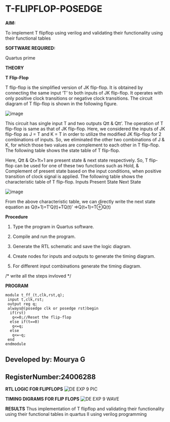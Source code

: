 # T-FLIPFLOP-POSEDGE

**AIM:**

To implement  T flipflop using verilog and validating their functionality using their functional tables

**SOFTWARE REQUIRED:**

Quartus prime

**THEORY**

**T Flip-Flop**

T flip-flop is the simplified version of JK flip-flop. It is obtained by connecting the same input ‘T’ to both inputs of JK flip-flop. It operates with only positive clock transitions or negative clock transitions. The circuit diagram of T flip-flop is shown in the following figure.

![image](https://github.com/naavaneetha/T-FLIPFLOP-POSEDGE/assets/154305477/458a68fe-2d08-4a9d-ac4f-7ae0480ce0bd)

 
This circuit has single input T and two outputs Qtt & Qtt’. The operation of T flip-flop is same as that of JK flip-flop. Here, we considered the inputs of JK flip-flop as J = T and K = T in order to utilize the modified JK flip-flop for 2 combinations of inputs. So, we eliminated the other two combinations of J & K, for which those two values are complement to each other in T flip-flop. The following table shows the state table of T flip-flop.

Here, Qtt & Qt+1t+1 are present state & next state respectively. So, T flip-flop can be used for one of these two functions such as Hold, & Complement of present state based on the input conditions, when positive transition of clock signal is applied. The following table shows the characteristic table of T flip-flop. Inputs Present State Next State

![image](https://github.com/naavaneetha/T-FLIPFLOP-POSEDGE/assets/154305477/cdd7fb32-539f-4b66-bb8d-f305a153c886)

 
From the above characteristic table, we can directly write the next state equation as Q(t+1)=T′Q(t)+TQ(t)′ ⇒Q(t+1)=T⊕Q(t)

**Procedure**
1.	Type the program in Quartus software.

2.	Compile and run the program.

3.	Generate the RTL schematic and save the logic diagram.

4.	Create nodes for inputs and outputs to generate the timing diagram.

5.	For different input combinations generate the timing diagram.

/* write all the steps invloved */

**PROGRAM**
~~~
module t_ff_(t,clk,rst,q);
 input t,clk,rst;
 output reg q;
 always@(posedge clk or posedge rst)begin
  if(rst)
   q<=0;//Reset the flip-flop
  else if(t==0)
   q<=q;
  else
   q<=~q;
 end
endmodule
~~~


## Developed by: Mourya G
## RegisterNumber:24006288


**RTL LOGIC FOR FLIPFLOPS**
![DE EXP 9 PIC](https://github.com/user-attachments/assets/7cc6c471-91a3-43ef-b6cb-e991a647ee7d)


**TIMING DIGRAMS FOR FLIP FLOPS**
![DE EXP 9 WAVE](https://github.com/user-attachments/assets/9c47939c-8df5-4ad8-b4be-a407154cd50f)


**RESULTS**
Thus implementation of T flipflop and validating their functionality using their functional tables in quartus II using verilog programming
